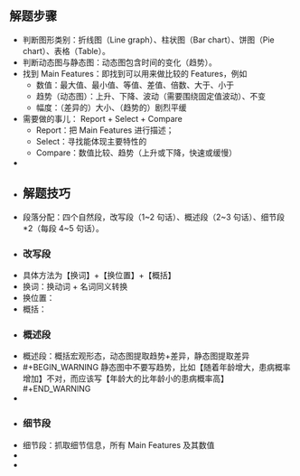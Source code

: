 ## 解题步骤
- 判断图形类别：折线图（Line graph）、柱状图（Bar chart）、饼图（Pie chart）、表格（Table）。
- 判断动态图与静态图：动态图包含时间的变化（趋势）。
- 找到 Main Features：即找到可以用来做比较的 Features，例如
	- 数值：最大值、最小值、等值、差值、倍数、大于、小于
	- 趋势（动态图）：上升、下降、波动（需要围绕固定值波动）、不变
	- 幅度：（差异的）大小、（趋势的）剧烈平缓
- 需要做的事儿： Report + Select + Compare
	- Report：把 Main Features 进行描述；
	- Select：寻找能体现主要特性的
	- Compare：数值比较、趋势（上升或下降，快速或缓慢）
-
- ## 解题技巧
- 段落分配：四个自然段，改写段（1~2 句话）、概述段（2~3 句话）、细节段*2（每段 4~5 句话）。
- ### 改写段
- 具体方法为【换词】+【换位置】+【概括】
- 换词：换动词 + 名词同义转换
- 换位置：
- 概括：
- ### 概述段
- 概述段：概括宏观形态，动态图提取趋势+差异，静态图提取差异
- #+BEGIN_WARNING
  静态图中不要写趋势，比如【随着年龄增大，患病概率增加】不对，而应该写【年龄大的比年龄小的患病概率高】
  #+END_WARNING
-
- ### 细节段
- 细节段：抓取细节信息，所有 Main Features 及其数值
-
-
